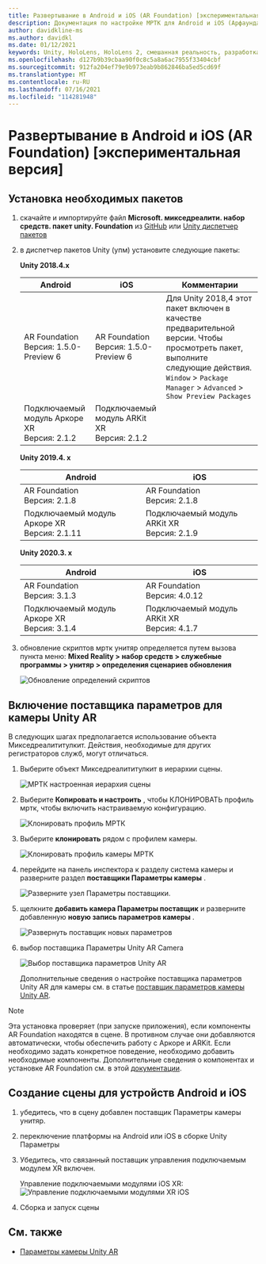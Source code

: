 ```yaml
---
title: Развертывание в Android и iOS (AR Foundation) [экспериментальная версия]
description: Документация по настройке МРТК для Android и iOS (Арфаундатион) в Unity
author: davidkline-ms
ms.author: davidkl
ms.date: 01/12/2021
keywords: Unity, HoloLens, HoloLens 2, смешанная реальность, разработка, мртк, ar Core, ar Kit, ios, ios, Android, ar Foundation
ms.openlocfilehash: d127b9b39cbaa90f0c8c5a8a6ac7955f33404cbf
ms.sourcegitcommit: 912fa204ef79e9b973eab9b862846ba5ed5cd69f
ms.translationtype: MT
ms.contentlocale: ru-RU
ms.lasthandoff: 07/16/2021
ms.locfileid: "114281948"
---
```

# <a name="deploying-to-android-and-ios-ar-foundation-experimental"></a>Развертывание в Android и iOS (AR Foundation) [экспериментальная версия]

## <a name="install-required-packages"></a>Установка необходимых пакетов

1. скачайте и импортируйте файл **Microsoft. микседреалити. набор средств. пакет unity. Foundation** из [GitHub](https://github.com/microsoft/MixedRealityToolkit-Unity/releases/) или [Unity диспетчер пакетов](../configuration/usingupm.md)

1. в диспетчер пакетов Unity (упм) установите следующие пакеты:

    **Unity 2018.4.x**

    | **Android** | **iOS** | Комментарии |
    | --- | --- | --- |
    | AR Foundation  <br/> Версия: 1.5.0-Preview 6 | AR Foundation  <br/> Версия: 1.5.0-Preview 6 | Для Unity 2018,4 этот пакет включен в качестве предварительной версии. Чтобы просмотреть пакет, выполните следующие действия. `Window` > `Package Manager` > `Advanced` > `Show Preview Packages` |
    | Подключаемый модуль Аркоре XR <br/> Версия: 2.1.2 | Подключаемый модуль ARKit XR <br/> Версия: 2.1.2 | |

    **Unity 2019.4. x**

    | **Android** | **iOS** |
    | --- | --- |
    | AR Foundation  <br/> Версия: 2.1.8 |  AR Foundation  <br/> Версия: 2.1.8 |
    | Подключаемый модуль Аркоре XR <br/> Версия: 2.1.11 | Подключаемый модуль ARKit XR <br/> Версия: 2.1.9 |

    **Unity 2020.3. x**

    | **Android** | **iOS** |
    | --- | --- |
    | AR Foundation  <br/> Версия: 3.1.3 |  AR Foundation  <br/> Версия: 4.0.12 |
    | Подключаемый модуль Аркоре XR <br/> Версия: 3.1.4 | Подключаемый модуль ARKit XR <br/> Версия: 4.1.7 |

1. обновление скриптов мртк унитяр определяется путем вызова пункта меню: **Mixed Reality > набор средств > служебные программы > унитяр > определения сценариев обновления**

    ![Обновление определений скриптов](../features/images/UpdateScriptingDefineUnityAR.png)


## <a name="enabling-the-unity-ar-camera-settings-provider"></a>Включение поставщика параметров для камеры Unity AR

В следующих шагах предполагается использование объекта Микседреалититулкит. Действия, необходимые для других регистраторов служб, могут отличаться.

1. Выберите объект Микседреалититулкит в иерархии сцены.

    ![МРТК настроенная иерархия сцены](../features/images/MRTK_ConfiguredHierarchy.png)

1. Выберите **Копировать и настроить** , чтобы КЛОНИРОВАТЬ профиль мртк, чтобы включить настраиваемую конфигурацию.

    ![Клонировать профиль МРТК](../features/images/camera-system/CloneProfileARFoundation.png)

1. Выберите **клонировать** рядом с профилем камеры.

    ![Клонировать профиль камеры МРТК](../features/images/camera-system/CloneCameraProfileARFoundation.png)

1. перейдите на панель инспектора к разделу система камеры и разверните раздел **поставщики Параметры камеры** .

    ![Разверните узел Параметры поставщики.](../features/images/camera-system/ExpandProviders.png)

1. щелкните **добавить камера Параметры поставщик** и разверните добавленную **новую запись параметров камеры** .

    ![Развернуть поставщик новых параметров](../features/images/camera-system/ExpandNewProvider.png)

1. выбор поставщика Параметры Unity AR Camera

    ![Выбор поставщика параметров Unity AR](../features/images/camera-system/SelectUnityArSettings.png)

    Дополнительные сведения о настройке поставщика параметров Unity AR для камеры см. в статье [поставщик параметров камеры Unity AR](../features/camera-system/unity-ar-camera-settings.md).

> [!NOTE]
> Эта установка проверяет (при запуске приложения), если компоненты AR Foundation находятся в сцене. В противном случае они добавляются автоматически, чтобы обеспечить работу с Аркоре и ARKit.
> Если необходимо задать конкретное поведение, необходимо добавить необходимые компоненты.
> Дополнительные сведения о компонентах и установке AR Foundation см. в этой [документации](https://docs.unity3d.com/Packages/com.unity.xr.arfoundation@2.2/manual/index.html#samples).

## <a name="building-a-scene-for-android-and-ios-devices"></a>Создание сцены для устройств Android и iOS

1. убедитесь, что в сцену добавлен поставщик Параметры камеры унитяр.

1. переключение платформы на Android или iOS в сборке Unity Параметры

1. Убедитесь, что связанный поставщик управления подключаемым модулем XR включен.

    Управление подключаемыми модулями iOS XR:  ![ Управление подключаемыми модулями XR iOS](../features/images/XRManagementiOS.png)

1. Сборка и запуск сцены

## <a name="see-also"></a>См. также

- [Параметры камеры Unity AR](../features/camera-system/unity-ar-camera-settings.md)
